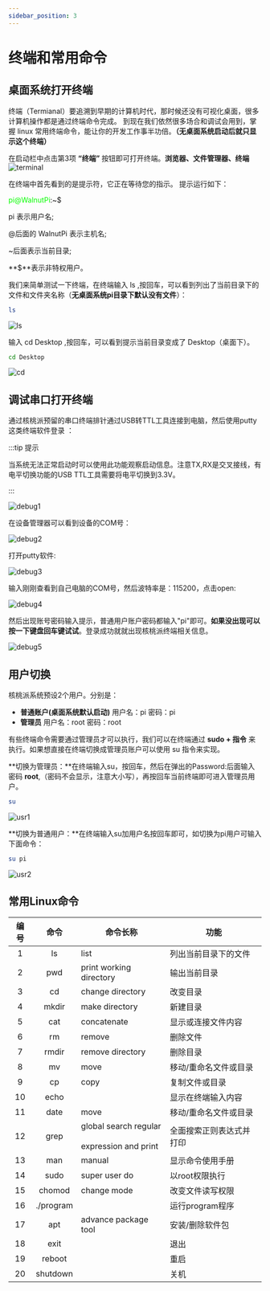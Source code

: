 ```yaml
---
sidebar_position: 3
---
```


# 终端和常用命令

## 桌面系统打开终端
终端（Termianal）要追溯到早期的计算机时代，那时候还没有可视化桌面，很多计算机操作都是通过终端命令完成。 到现在我们依然很多场合和调试会用到，掌握 linux 常用终端命令，能让你的开发工作事半功倍。**（无桌面系统启动后就只显示这个终端）**

在启动栏中点击第3项 **“终端”** 按钮即可打开终端。**浏览器、文件管理器、终端**
![terminal](./img/terminal/terminal.png)

在终端中首先看到的是提示符，它正在等待您的指示。 提示运行如下：

<font color='#06fe00'>pi@WalnutPi</font>:~$

pi 表示用户名; 

@后面的 WalnutPi 表示主机名; 

~后面表示当前目录; 

**$**表示非特权用户。

我们来简单测试一下终端，在终端输入 ls ,按回车，可以看到列出了当前目录下的文件和文件夹名称（**无桌面系统pi目录下默认没有文件**）：
```bash
ls
```
![ls](./img/terminal/ls.png)

输入 cd Desktop ,按回车，可以看到提示当前目录变成了 Desktop（桌面下）。
```bash
cd Desktop
```
![cd](./img/terminal/cd.png)

## 调试串口打开终端

通过核桃派预留的串口终端排针通过USB转TTL工具连接到电脑，然后使用putty这类终端软件登录 ：

:::tip 提示

当系统无法正常启动时可以使用此功能观察启动信息。注意TX,RX是交叉接线，有电平切换功能的USB TTL工具需要将电平切换到3.3V。

:::

![debug1](./img/terminal/debug1.png)

在设备管理器可以看到设备的COM号：

![debug2](./img/terminal/debug2.png)

打开putty软件:

![debug3](./img/terminal/debug3.png)

输入刚刚查看到自己电脑的COM号，然后波特率是：115200，点击open:

![debug4](./img/terminal/debug4.png)

然后出现账号密码输入提示，普通用户账户密码都输入"pi"即可。**如果没出现可以按一下键盘回车键试试**。登录成功就就出现核桃派终端相关信息。

![debug5](./img/terminal/debug5.png)

## 用户切换
核桃派系统预设2个用户。分别是：
- **普通账户(桌面系统默认启动)** 用户名：pi 密码：pi
- **管理员** 用户名：root 密码：root

有些终端命令需要通过管理员才可以执行，我们可以在终端通过 **sudo + 指令** 来执行。如果想直接在终端切换成管理员账户可以使用 su 指令来实现。

**切换为管理员：**在终端输入su，按回车，然后在弹出的Password:后面输入密码 **root**,（密码不会显示，注意大小写），再按回车当前终端即可进入管理员用户。
```bash
su
```
![usr1](./img/terminal/usr1.png)

**切换为普通用户：**在终端输入su加用户名按回车即可，如切换为pi用户可输入下面命令：
```bash
su pi
```
![usr2](./img/terminal/usr2.png)

## 常用Linux命令

|  编号 | 命令 | 命令长称 | 功能 |  
|  :---:  | :---:  | ---  | ---  |
| 1  | ls | list | 列出当前目录下的文件 |
| 2  | pwd | print working directory | 输出当前目录 |
| 3  | cd | change directory | 改变目录 |
| 4  | mkdir | make directory | 新建目录 |
| 5  | cat | concatenate | 显示或连接文件内容 |
| 6  | rm | remove | 删除文件 |
| 7  | rmdir | remove directory | 删除目录 |
| 8  | mv | move | 移动/重命名文件或目录 |
| 9  | cp | copy | 复制文件或目录 |
| 10  | echo |   | 显示在终端输入内容 |
| 11  | date | move | 移动/重命名文件或目录 |
| 12  | grep | global search regular <br></br> expression and print | 全面搜索正则表达式并打印 |
| 13  | man | manual  | 显示命令使用手册 |
| 14  | sudo | super user do | 以root权限执行 |
| 15  | chomod | change mode | 改变文件读写权限 |
| 16  | ./program |   | 运行program程序 |
| 17  | apt | advance package tool | 安装/删除软件包 |
| 18  | exit |  | 退出 |
| 19  | reboot |   | 重启 |
| 20 | shutdown |  | 关机 |
